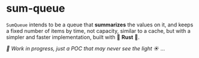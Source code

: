 sum-queue
=========

`SumQueue` intends to be a queue that **summarizes** the values
on it, and keeps a fixed number of items by time, not
capacity, similar to a cache, but with a simpler
and faster implementation, built with :muscle: **Rust** :crab:.

_:wrench: Work in progress, just a POC that may never
see the light :sunny: ..._
